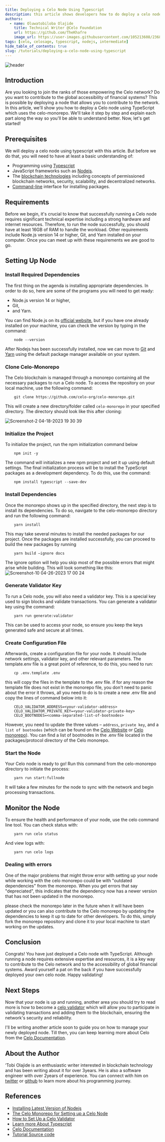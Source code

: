 ```yaml
---
title: Deploying a Celo Node Using Typescript
description: this article shows developers how to do deploy a celo node using TypeScript programming language
authors:
  - name: Oluwatobiloba Olajide
    title: Technical Writer @Celo Foundation
    url: https://github.com/TheKhafre
    image_url: https://user-images.githubusercontent.com/105213608/236812514-171bc401-8fae-4e21-a398-440b887e12fb.png
tags: [celo, celosage, typescript, nodejs, intermediate]
hide_table_of_contents: true
slug: /tutorials/deploying-a-celo-node-using-typescript
---
```


![header](../../src/data-tutorials/showcase/intermediate/sage-deploying-a-celo-node-using-typescript.png)

## Introduction
Are you looking to join the ranks of those empowering the Celo network? Do you want to contribute to the global accessibility of financial systems? This is possible by deploying a node that allows you to contribute to the network. In this article, we'll show you how to deploy a Celo node using TypeScript which uses the celo-monorepo. We'll take it step by step and explain each part along the way so you'll be able to understand better. Now, let's get started!  

## Prerequisites
We will deploy a celo node using typescript with this article. But before we do that, you will need to have at least a basic understanding of:
- Programming using [Typescript](https://www.w3schools.com/typescript/) 
- JavaScript frameworks such as [Nodejs](https://www.w3schools.com/nodejs/nodejs_intro.asp).
- The [blockchain technologies](https://www.ibm.com/topics/blockchain) including concepts of permissioned blockchain networks, security, scalability, and  decentralized networks.
- [Command-line](https://www.freecodecamp.org/news/command-line-for-beginners/) interface for installing packages.

## Requirements
Before we begin, it's crucial to know that successfully running a Celo node requires significant technical expertise including a strong hardware and internet resources. Therefore, to run the node successfully, you should have at least 16GB of RAM to handle the workload. Other requirements include Node.js version 14 or higher, Git, and Yarn installed on your computer. Once you can meet up with these requirements we are good to go.

## Setting Up Node
### Install Required Dependencies
The first thing on the agenda is installing appropriate dependencies. In order to do so, here are some of the programs you will need to get ready:
- Node.js version 14 or higher, 
- Git, 
- and Yarn. 

You can find Node.js on its [official website](https://nodejs.org), but if you have one already installed on your machine, you can check the version by typing in the command: 
```
	node --version
```

After Nodejs has been successfully installed, now we can move to [Git](https://git-scm.com/book/en/v2/Getting-Started-Installing-Git) and [Yarn](https://yarnpkg.com/getting-started/install) using the default package manager available on your system.

### Clone Celo-Monorepo

The Celo blockchain is managed through a monorepo containing all the necessary packages to run a Celo node. To access the repository on your local machine, use the following command: 
```
	git clone https://github.com/celo-org/celo-monorepo.git
```
This will create a new directory/folder called `celo-monorepo` in your specified directory. The directory should look like this after cloning:

![Screenshot-2 04-18-2023 19 30 39](https://user-images.githubusercontent.com/105213608/236814743-1e9d31d3-f1ee-472e-9d1f-f466e1027a22.png)

### Initialize the Project

To initialize the project, run the npm initialization command below
```
	npm init -y
```
The command will initializes a new npm project and set it up using default settings. The final initialization process will be to install the TypeScript packages as a development dependency. To do this, use the command:
```
	npm install typescript --save-dev
```
### Install Dependencies

Once the monorepo shows up in the specified directory, the next step is to install its dependencies. To do so, navigate to the celo-monorepo directory and run the following command:
```
	yarn install
```
This may take several minutes to install the needed packages for our project. Once the packages are installed successfully, you can proceed to build the new packages by running
```
	yarn build –ignore docs
```
The ignore option will help you skip most of the possible errors that might arise while building. This will look something like this:
![Screenshot-10 04-26-2023 17 00 24](https://user-images.githubusercontent.com/105213608/236815248-285fd6f9-2509-48d0-ab48-f2a1b454c4ca.png)

### Generate Validator Key
To run a Celo node, you will also need a validator key. This is a special key used to sign blocks and validate transactions. You can generate a validator key using the command: 
```
	yarn run generate:validator
```
This can be used to access your node, so ensure you keep the keys generated safe and secure at all times. 

### Create Configuration File

Afterwards, create a configuration file for your node. It should include network settings, validator key, and other relevant parameters. The template.env file is a great point of reference, to do this, you need to run:
```
	cp .env.template .env
```
this will copy the files in the template to the .env file. if for any reason the template file does not exist in the monorepo file, you don't need to panic about the error it throws, all you need to do is to create a new .env file and copy the lines of command below into it:
```
	CELO_VALIDATOR_ADDRESS=<your-validator-address>
	CELO_VALIDATOR_PRIVATE_KEY=<your-validator-private-key>
	CELO_BOOTNODES=<comma-separated-list-of-bootnodes>
```
However, you need to update the three values – `address`, `private key`, and a `list of bootnodes` (which can be found on the [Celo Website](https://celo.org/) or [Celo monorepo](https://github.com/celo-org/celo-monorepo.git)). You can find a list of bootnodes in the .env file located in the packages/protocol directory of the Celo monorepo.

### Start the Node

Your Celo node is ready to go! Run this command from the celo-monorepo directory to initiate the process:
```
	yarn run start:fullnode
```
It will take a few minutes for the node to sync with the network and begin processing transactions. 

## Monitor the Node

To ensure the health and performance of your node, use the celo command line tool. You can check status with: 
```
	yarn run celo status
```
And view logs with:
```
	yarn run celo logs
```
### Dealing with errors

One of the major problems that might throw error with setting up your node while working with the celo monorepo could be with "outdated dependencies" from the monorepo. When you get errors that say "depreciated", this indicates that the dependency now has a newer version that has not been updated in the monorepo. 

please check the monorepo later in the future when it will have been updated or you can also contribute to the Celo monorepo by updating the dependencies to keep it up to date for other developers. To do this, simply fork the monorepo repository and clone it to your local machine to start working on the updates.
## Conclusion
Congrats! You have just deployed a Celo node with TypeScript. Although running a node requires extensive expertise and resources, it is a key way to contribute to the Celo network and to the accessibility of global financial systems. Award yourself a pat on the back if you have successfully deployed your own celo node. Happy validating!

## Next Steps
Now that your node is up and running, another area you should try to read more is how to become a [celo validator](https://docs.celo.org/network/mainnet/run-validator#:~:text=Celo%20uses%20a%20proof%2Dof,to%20register%20a%20Validator%20Group.) which will allow you to participate in validating transactions and adding them to the blockchain, ensuring the network's security and reliability.

I'll be writing another article soon to guide you on how to manage your newly deployed node. Till then, you can keep learning more about Celo from the [Celo Documentation](https://docs.celo.org/).

## About the Author
‘Tobi Olajide is an enthusiastic writer interested in blockchain technology and has been writing about it for over 3years. He is also a software engineer with over 2years of experience. You can connect with him on [twitter](https://twitter.com/MrOluwatobiHere) or [github](https://github.com/TheKhafre) to learn more about his programming journey.

## References
- [Installing Latest Version of Nodejs](https://nodejs.org)
- [The Celo Monorepo for Setting up a Celo Node](https://github.com/celo-org/celo-monorepo.git)
- [How to Set Up a Celo Validator](https://docs.celo.org/network/mainnet/run-validator#:~:text=Celo%20uses%20a%20proof%2Dof,to%20register%20a%20Validator%20Group.)
- [Learn more About Typescript](https://www.typescriptlang.org/docs/)
- [Celo Documentation](https://docs.celo.org/)
- [Tutorial Source code](https://github.com/TheKhafre/celoNodeTypescript)
